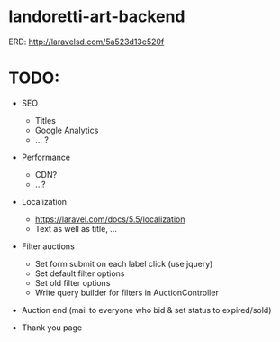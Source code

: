 # landoretti-art-backend

ERD: http://laravelsd.com/5a523d13e520f

# TODO:
- SEO
    - Titles
    - Google Analytics
    - ... ?

- Performance
    - CDN?
    - ...?

- Localization
    - https://laravel.com/docs/5.5/localization
    - Text as well as title, ...

- Filter auctions
    - Set form submit on each label click (use jquery)
    - Set default filter options
    - Set old filter options
    - Write query builder for filters in AuctionController

- Auction end (mail to everyone who bid & set status to expired/sold)

- Thank you page